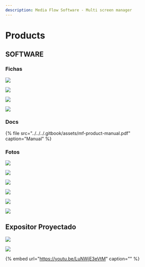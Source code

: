 ```yaml
---
description: Media Flow Software - Multi screen manager
---
```


# Products

## SOFTWARE

### Fichas

![](../../../.gitbook/assets/mf-com-overview-face-a.jpg)

![](../../../.gitbook/assets/mf-products-soft-ficha-1-.jpg)

![](../../../.gitbook/assets/mf-products-soft-ficha-2-.jpg)

![](../../../.gitbook/assets/mf-products-soft-ficha-3-.jpg)

### Docs

{% file src="../../../.gitbook/assets/mf-product-manual.pdf" caption="Manual" %}

### Fotos

![](../../../.gitbook/assets/mf-product-racks-2-.jpg)

![](../../../.gitbook/assets/mf-product-racks-1-.jpg)

![](../../../.gitbook/assets/mf-com-setups.jpg)

![](../../../.gitbook/assets/mf-product-mediaflow-software-1-.jpg)

![](../../../.gitbook/assets/mf-2013-03-br-dome-world-trade-center.jpg)

![](../../../.gitbook/assets/mf-product-software-lupa.jpg)

## Expositor Proyectado

![](../../../.gitbook/assets/mf-product-expositor-panasonic-road-show.jpg)

![](../../../.gitbook/assets/mf-2014-03-ise-adwindow.jpg)

{% embed url="https://youtu.be/LuNWjE3eVtM" caption="" %}


